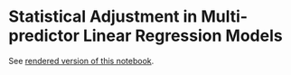 # Statistical Adjustment in Multi-predictor Linear Regression Models

See [rendered version of this
notebook](https://nbviewer.org/github/lisds/dsip/blob/interactive-notebooks/multiple_predictors_statistical_adjustment.ipynb).
